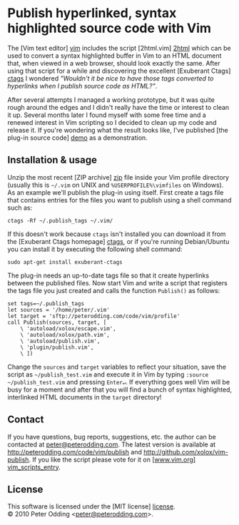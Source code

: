 # Publish hyperlinked, syntax highlighted source code with Vim

The [Vim text editor] [vim] includes the script [2html.vim] [2html] which can
be used to convert a syntax highlighted buffer in Vim to an HTML document that,
when viewed in a web browser, should look exactly the same. After using that
script for a while and discovering the excellent [Exuberant Ctags] [ctags] I
wondered *"Wouldn't it be nice to have those tags converted to hyperlinks when
I publish source code as HTML?"*.

After several attempts I managed a working prototype, but it was quite rough
around the edges and I didn't really have the time or interest to clean it up.
Several months later I found myself with some free time and a renewed interest
in Vim scripting so I decided to clean up my code and release it. If you're
wondering what the result looks like, I've published [the plug-in source code]
[demo] as a demonstration.

## Installation & usage

Unzip the most recent [ZIP archive] [zip] file inside your Vim profile
directory (usually this is `~/.vim` on UNIX and `%USERPROFILE%\vimfiles` on
Windows). As an example we'll publish the plug-in using itself. First create a
tags file that contains entries for the files you want to publish using a shell
command such as:

    ctags -Rf ~/.publish_tags ~/.vim/

If this doesn't work because `ctags` isn't installed you can download it from
the [Exuberant Ctags homepage] [ctags], or if you're running Debian/Ubuntu you
can install it by executing the following shell command:

    sudo apt-get install exuberant-ctags

The plug-in needs an up-to-date tags file so that it create hyperlinks between
the published files. Now start Vim and write a script that registers the tags
file you just created and calls the function `Publish()` as follows:

    set tags=~/.publish_tags
    let sources = '/home/peter/.vim'
    let target = 'sftp://peterodding.com/code/vim/profile'
    call Publish(sources, target, [
        \ 'autoload/xolox/escape.vim',
        \ 'autoload/xolox/path.vim',
        \ 'autoload/publish.vim',
        \ 'plugin/publish.vim',
        \ ])

Change the `sources` and `target` variables to reflect your situation, save the
script as `~/publish_test.vim` and execute it in Vim by typing `:source
~/publish_test.vim` and pressing `Enter↵`. If everything goes well Vim will be
busy for a moment and after that you will find a bunch of syntax highlighted,
interlinked HTML documents in the `target` directory!

## Contact

If you have questions, bug reports, suggestions, etc. the author can be
contacted at <peter@peterodding.com>. The latest version is available
at <http://peterodding.com/code/vim/publish> and <http://github.com/xolox/vim-publish>.
If you like the script please vote for it on [www.vim.org] [vim_scripts_entry].

## License

This software is licensed under the [MIT license] [license].<br>
© 2010 Peter Odding &lt;<peter@peterodding.com>&gt;.


[2html]: http://ftp.vim.org/vim/runtime/syntax/2html.vim
[ctags]: http://ctags.sourceforge.net/
[demo]: http://peterodding.com/code/vim/profile/plugin/publish.vim
[license]: http://en.wikipedia.org/wiki/MIT_License
[vim]: http://www.vim.org/
[vim_scripts_entry]: http://www.vim.org/scripts/script.php?script_id=2252
[zip]: http://github.com/downloads/xolox/vim-publish/publish-latest.zip
